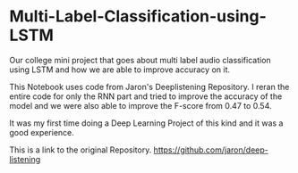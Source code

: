 # Multi-Label-Classification-using-LSTM
Our college mini project that goes about multi label audio classification using LSTM and how we are able to improve accuracy on it.

This Notebook uses code from Jaron's Deeplistening Repository. I reran the entire code for only the RNN part and tried to improve the accuracy
of the model and we were also able to improve the F-score from 0.47 to 0.54. 

It was my first time doing a Deep Learning Project of this kind and it was a good experience.


This is a link to the original Repository.
https://github.com/jaron/deep-listening
